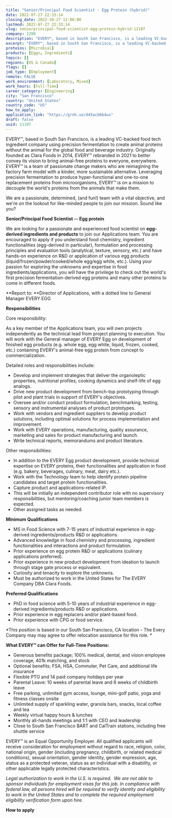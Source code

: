 ```yaml
---
title: "Senior/Principal Food Scientist - Egg Protein (hybrid)"
date: 2022-07-27 22:33:14
closing_date: 2022-10-27 12:00:00
lastmod: 2022-07-27 22:33:14
slug: seniorprincipal-food-scientist-egg-protein-hybrid-11107
company: 1299
description: "EVERY™, based in South San Francisco, is a leading VC-backed food tech ingredient company using precision fermentation to create animal proteins without the animal for the global food and beverage industry. Originally founded as Clara Foods in 2014, EVERY™ rebranded in 2021 to better convey its vision to bring animal-free proteins to everyone, everywhere. EVERY™ is a team of passionate change makers who are reimagining the factory farm model with a kinder, more sustainable alternative."
excerpt: "EVERY™, based in South San Francisco, is a leading VC-backed food tech ingredient company using precision fermentation to create animal proteins without the animal for the global food and beverage industry. Originally founded as Clara Foods in 2014, EVERY™ rebranded in 2021 to better convey its vision to bring animal-free proteins to everyone, everywhere. EVERY™ is a team of passionate change makers who are reimagining the factory farm model with a kinder, more sustainable alternative."
proteins: [Microbial]
products: [Eggs, Ingredients]
topics: []
regions: [US & Canada]
flags: []
job_type: [Employment]
remote: FALSE
work_environment: [Laboratory, Mixed]
work_hours: [Full-Time]
career_category: [Engineering]
city: "San Francisco"
country: "United States"
country_code: "US"
how_to_apply: 
application_link: "https://grnh.se/d45acb6b4us"
draft: false
uuid: 11107
---
```

EVERY™, based in South San Francisco, is a leading VC-backed food tech
ingredient company using precision fermentation to create animal
proteins without the animal for the global food and beverage industry.
Originally founded as Clara Foods in 2014, EVERY™ rebranded in 2021 to
better convey its vision to bring animal-free proteins to everyone,
everywhere. EVERY™ is a team of passionate change makers who are
reimagining the factory farm model with a kinder, more sustainable
alternative. Leveraging precision fermentation to produce
hyper-functional and one-to-one replacement proteins from
microorganisms, EVERY™ is on a mission to decouple the world's proteins
from the animals that make them.

We are a passionate, determined, (and fun!) team with a vital objective,
and we\'re on the lookout for like-minded people to join our mission.
Sound like you?

**Senior/Principal Food Scientist -- Egg protein**

We are looking for a passionate and experienced food scientist
on **egg-derived ingredients and products** to join our Applications
team. You are encouraged to apply if you understand food chemistry,
ingredient functionalities (egg-derived in particular), formulation and
processing principles and evaluation tools (analytical, texture,
sensory, etc.) and have hands-on experience on R&D or application of
various egg products (liquid/frozen/powder/cooked/whole egg/egg white,
etc.). Using your passion for exploring the unknowns and expertise in
food ingredients/applications, you will have the privilege to check out
the world's first precision fermentation-derived egg proteins and many
other proteins to come in different foods.

**Report to: **Director of Applications, with a dotted line to General
Manager EVERY EGG

**Responsibilities**

Core responsibility: 

As a key member of the Applications team, you will own projects
independently as the technical lead from project planning to execution.
You will work with the General manager of EVERY Egg on development of
finished egg products (e.g. whole egg, egg white, liquid, frozen,
cooked, etc.) containing EVERY's animal-free egg protein from concept to
commercialization. 

Detailed roles and responsibilities include:

-   Develop and implement strategies that deliver the organoleptic
    properties, nutritional profiles, cooking dynamics and shelf-life of
    egg analogs.
-   Drive new product development from bench-top prototyping through
    pilot and plant trials in support of EVERY\'s objectives.
-   Oversee and/or conduct product formulation, benchmarking, testing,
    sensory and instrumental analyses of product prototypes.
-   Work with vendors and ingredient suppliers to develop product
    solutions, including optimal solutions for process implementation
    and improvement.
-   Work with EVERY operations, manufacturing, quality assurance,
    marketing and sales for product manufacturing and launch.
-   Write technical reports, memorandums and product literature.

Other responsibilities: 

-   In addition to the EVERY Egg product development, provide technical
    expertise on EVERY proteins, their functionalities and application
    in food (e.g. bakery, beverages, culinary, meat, dairy etc.).
-   Work with the Technology team to help identify protein pipeline
    candidates and target protein functionalities.
-   Capture product and applications-related IP.
-   This will be initially an independent contributor role with no
    supervisory responsibilities, but mentoring/coaching junior team
    members is expected.
-   Other assigned tasks as needed.

**Minimum Qualifications**

-   MS in Food Science with 7-15 years of industrial experience in
    egg-derived ingredients/products R&D or applications.
-   Advanced knowledge in food chemistry and processing, ingredient
    functionalities and interactions and product formulation.
-   Prior experience on egg protein R&D or applications (culinary
    applications preferred).
-   Prior experience in new product development from ideation to launch
    through stage gate process or equivalent.
-   Curiosity and tenacity to explore the unknowns.
-   Must be authorized to work in the United States for The EVERY
    Company DBA Clara Foods.

**Preferred Qualifications**

-   PhD in food science with 5-10 years of industrial experience in
    egg-derived ingredients/products R&D or applications.
-   Prior experience in egg replacers and/or plant-based food.
-   Prior experience with CPG or food service.

*This position is based in our South San Francisco, CA location - The
Every Company may may agree to offer relocation assistance for this
role. *

**What EVERY™ can Offer for Full-Time Positions:**

-   Generous benefits package; 100% medical, dental, and vision employee
    coverage, 401k matching, and stock
-   Optional benefits; FSA, HSA, Commuter, Pet Care, and additional life
    insurance
-   Flexible PTO and 14 paid company holidays per year
-   Parental Leave: 10 weeks of parental leave and 6 weeks of childbirth
    leave
-   Free parking, unlimited gym access, lounge, mini-golf patio, yoga
    and fitness classes onsite
-   Unlimited supply of sparkling water, granola bars, snacks, local
    coffee and tea
-   Weekly virtual happy hours & lunches
-   Monthly all-hands meetings and 1:1 with CEO and leadership
-   Close to South San Francisco BART and CalTrain stations, including
    free shuttle service

EVERY™ is an Equal Opportunity Employer. All qualified applicants will
receive consideration for employment without regard to race, religion,
color, national origin, gender (including pregnancy, childbirth, or
related medical conditions), sexual orientation, gender identity, gender
expression, age, status as a protected veteran, status as an individual
with a disability, or other applicable legally protected
characteristics.

*Legal authorization to work in the U.S. is required.  We are not able
to sponsor individuals for employment visas for this job. In compliance
with federal law, all persons hired will be required to verify identity
and eligibility to work in the United States and to complete the
required employment eligibility verification form upon hire.*


**How to apply**



